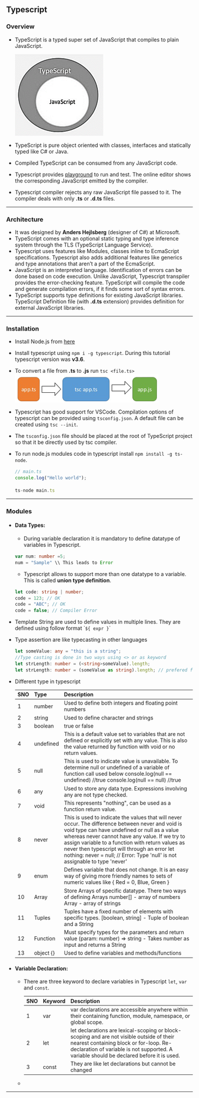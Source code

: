 ## Typescript

### Overview

- TypeScript is a typed super set of JavaScript that compiles to plain JavaScript.

  ![](../01-Images/05-Typescript.png)

- TypeScript is pure object oriented with classes, interfaces and statically typed like C# or Java.
- Compiled TypeScript can be consumed from any JavaScript code.
- Typescript provides [playground](https://www.typescriptlang.org/play/) to run and test. The online editor shows the corresponding JavaScript emitted by the compiler.
- Typescript compiler rejects any raw JavaScript file passed to it. The compiler deals with only **.ts** or **.d.ts** files.

---

### Architecture

- It was designed by **Anders Hejlsberg** (designer of C#) at Microsoft.
- TypeScript comes with an optional static typing and type inference system through the TLS (TypeScript Language Service).
- Typescript uses features like Modules, classes inline to EcmaScript specifications. Typescript also adds additional features like generics and type annotations that aren’t a part of the EcmaScript.
- JavaScript is an interpreted language. Identification of errors can be done based on code execution. Unlike JavaScript, Typescript transpiler provides the error-checking feature. TypeScript will compile the code and generate compilation errors, if it finds some sort of syntax errors.
- TypeScript supports type definitions for existing JavaScript libraries. TypeScript Definition file (with **.d.ts** extension) provides definition for external JavaScript libraries.

---

### Installation

- Install Node.js from [here](https://nodejs.org)
- Install typescript using `npm i -g typescript`. During this tutorial typescript version was **v3.6**.
- To convert a file from **.ts** to **.js** run `tsc <file.ts>`
  ![](../01-Images/06-Compilation.png)
- Typescript has good support for VSCode. Compilation options of typescript can be provided using `tsconfig.json`. A default file can be created using `tsc --init`.
- The `tsconfig.json` file should be placed at the root of TypeScript project so that it be directly used by tsc compiler.
- To run node.js modules code in typescript install `npm install -g ts-node`.

  ```typescript
  // main.ts
  console.log("Hello world");

  ts-node main.ts
  ```

---

### Modules

- #### Data Types:

  - During variable declaration it is mandatory to define datatype of variables in Typescript.

  ```typescript
  var num: number =5;
  num = "Sample" \\ This leads to Error

  ```

  - Typescript allows to support more than one datatype to a variable. This is called **union type definition**.

  ```typescript
  let code: string | number;
  code = 123; // OK
  code = "ABC"; // OK
  code = false; // Compiler Error
  ```

- Template String are used to define values in multiple lines. They are defined using follow format \``${ expr }`\`
- Type assertion are like typecasting in other languages

  ```typescript
  let someValue: any = "this is a string";
  //Type casting is done in two ways using <> or as keyword
  let strLength: number = (<string>someValue).length;
  let strLength: number = (someValue as string).length; // prefered for jsx
  ```

- Different type in typescript

  | SNO | Type      | Description                                                                                                                                                                                                                                                                                                                                                                              |
  | --- | --------- | ---------------------------------------------------------------------------------------------------------------------------------------------------------------------------------------------------------------------------------------------------------------------------------------------------------------------------------------------------------------------------------------- |
  | 1   | number    | Used to define both integers and floating point numbers                                                                                                                                                                                                                                                                                                                                  |
  | 2   | string    | Used to define character and strings                                                                                                                                                                                                                                                                                                                                                     |
  | 3   | boolean   | true or false                                                                                                                                                                                                                                                                                                                                                                            |
  | 4   | undefined | This is a default value set to variables that are not defined or explicitly set with any value. This is also the value returned by function with void or no return values.                                                                                                                                                                                                               |
  | 5   | null      | This is used to indicate value is unavailable. To determine null or undefined of a variable of function call used below console.log(null == undefined) //true console.log(null == null) //true                                                                                                                                                                                           |
  | 6   | any       | Used to store any data type. Expressions involving any are not type checked.                                                                                                                                                                                                                                                                                                             |
  | 7   | void      | This represents "nothing", can be used as a function return value.                                                                                                                                                                                                                                                                                                                       |
  | 8   | never     | This is used to indicate the values that will never occur. The difference between never and void is void type can have undefined or null as a value whereas never cannot have any value. If we try to assign variable to a function with return values as never then typescript will through an error let nothing: never = null; // Error: Type 'null' is not assignable to type 'never' |
  | 9   | enum      | Defines variable that does not change. It is an easy way of giving more friendly names to sets of numeric values like { Red = 0, Blue, Green }                                                                                                                                                                                                                                           |
  | 10  | Array     | Store Arrays of specific datatype. There two ways of defining Arrays number[] - array of numbers Array<string> - array of strings                                                                                                                                                                                                                                                        |
  | 11  | Tuples    | Tuples have a fixed number of elements with specific types. [boolean, string] - Tuple of boolean and a String                                                                                                                                                                                                                                                                            |
  | 12  | Function  | Must specify types for the parameters and return value (param: number) => string - Takes number as input and returns a String                                                                                                                                                                                                                                                            |
  | 13  | object {} | Used to define variables and methods/functions                                                                                                                                                                                                                                                                                                                                           |

- #### Variable Declaration:

  - There are three keyword to declare variables in Typescript `let`, `var` and `const`.

    | SNO | Keyword | Description                                                                                                                                                                                                                    |
    | --- | ------- | ------------------------------------------------------------------------------------------------------------------------------------------------------------------------------------------------------------------------------ |
    | 1   | var     | var declarations are accessible anywhere within their containing function, module, namespace, or global scope.                                                                                                                 |
    | 2   | let     | let declarations are lexical-scoping or block-scoping and are not visible outside of their nearest containing block or for-loop. Re-declaration of variable is not supported. A variable should be declared before it is used. |
    | 3   | const   | They are like let declarations but cannot be changed                                                                                                                                                                           |

  -

---
